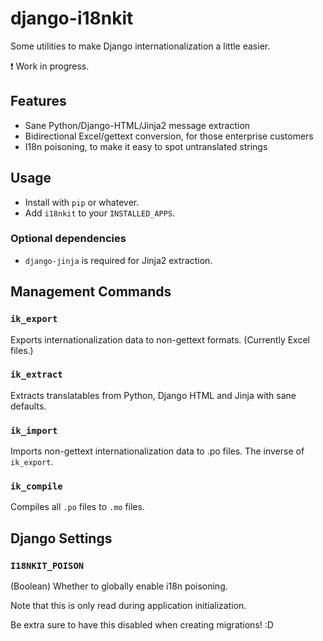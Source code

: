 django-i18nkit
===============

Some utilities to make Django internationalization a little easier.

:exclamation: Work in progress.

Features
--------

* Sane Python/Django-HTML/Jinja2 message extraction
* Bidirectional Excel/gettext conversion, for those enterprise customers
* I18n poisoning, to make it easy to spot untranslated strings

Usage
-----

* Install with `pip` or whatever.
* Add `i18nkit` to your `INSTALLED_APPS`.

### Optional dependencies

* `django-jinja` is required for Jinja2 extraction.

Management Commands
-------------------

### `ik_export`

Exports internationalization data to non-gettext formats. (Currently Excel files.)

### `ik_extract`

Extracts translatables from Python, Django HTML and Jinja with sane defaults.

### `ik_import`

Imports non-gettext internationalization data to .po files. The inverse of `ik_export`.

### `ik_compile`

Compiles all `.po` files to `.mo` files.

Django Settings
---------------

### `I18NKIT_POISON`

(Boolean) Whether to globally enable i18n poisoning.

Note that this is only read during application initialization.

Be extra sure to have this disabled when creating migrations! :D
